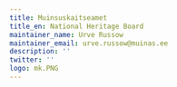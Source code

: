 ```yaml
---
title: Muinsuskaitseamet
title_en: National Heritage Board
maintainer_name: Urve Russow
maintainer_email: urve.russow@muinas.ee
description: ''
twitter: ''
logo: mk.PNG
---
```

